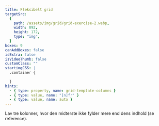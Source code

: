 ```yaml
---
title: Fleksibelt grid
targetSrc:
  {
    path: /assets/img/grid/grid-exercise-2.webp,
    width: 892,
    height: 172,
    type: "img",
  }
boxes: 9
canAddBoxes: false
isExtra: false
isVideoThumb: false
customClass: ""
startingCSS: |
  .container {
    
  }
hints:
  - { type: property, name: grid-template-columns }
  - { type: value, name: "[n]fr" }
  - { type: value, name: auto }
---
```


Lav tre kolonner, hvor den midterste ikke fylder mere end dens indhold (se reference).
